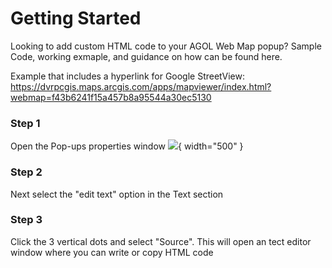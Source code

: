 # Getting Started
Looking to add custom HTML code to your AGOL Web Map popup? 
Sample Code, working exmaple, and guidance on how can be found here.

Example that includes a hyperlink for Google StreetView:
https://dvrpcgis.maps.arcgis.com/apps/mapviewer/index.html?webmap=f43b6241f15a457b8a95544a30ec5130

### Step 1
Open the Pop-ups properties window
![](/img/popups1.png){ width="500" }
### Step 2
Next select the "edit text" option in the Text section
### Step 3
Click the 3 vertical dots and select "Source". This will open an tect editor window where you can write or copy HTML code 